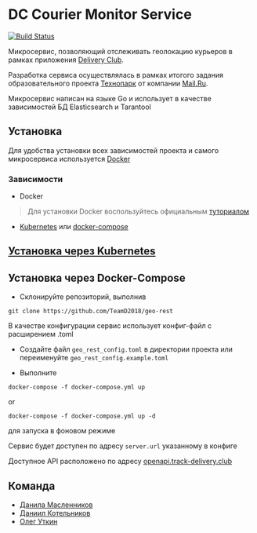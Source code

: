 # DC Courier Monitor Service
[![Build Status](https://travis-ci.com/TeamD2018/geo-rest.svg?branch=suite_test)](https://travis-ci.com/TeamD2018/geo-rest)

Микросервис, позволяющий отслеживать геолокацию курьеров в рамках приложения [Delivery Club](https://www.delivery-club.ru).

Разработка сервиса осуществлялась в рамках итогого задания образовательного проекта [Технопарк](https://park.mail.ru/) от компании [Mail.Ru](https://mail.ru).

Микросервис написан на языке Go и использует в качестве зависимостей БД Elasticsearch и Tarantool

## Установка

Для удобства установки всех зависимостей проекта и самого микросервиса используется [Docker](https://www.docker.com)

### Зависимости

* Docker
> Для установки Docker воспользуйтесь официальным [туториалом](https://docs.docker.com/install/linux/docker-ce/centos/)
* [Kubernetes](https://kubernetes.io/docs/setup/) или [docker-compose](https://docs.docker.com/compose/install/#install-compose)

## [Установка через Kubernetes](https://github.com/TeamD2018/geo-rest-stuff/tree/master/deploy)
## Установка через Docker-Compose

* Склонируйте репозиторий, выполнив

```
git clone https://github.com/TeamD2018/geo-rest
```


В качестве конфигурации сервис использует конфиг-файл с расширением .toml

* Создайте файл `geo_rest_config.toml` в директории проекта или переименуйте `geo_rest_config.example.toml`

* Выполните

```
docker-compose -f docker-compose.yml up
```
or
```
docker-compose -f docker-compose.yml up -d
```

для запуска в фоновом режиме

Сервис будет доступен по адресу `server.url` указанному в конфиге

Доступное API расположено по адресу [openapi.track-delivery.club](http://openapi.track-delivery.club/)

## Команда

* [Данила Масленников](https://github.com/Dnnd)
* [Даниил Котельников](https://github.com/zwirec)
* [Олег Уткин](https://github.com/oleggator)

